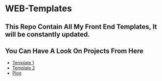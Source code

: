 # WEB-Templates
## This Repo Contain All My Front End Templates, It will be constantly updated.
## You Can Have A Look On Projects From Here
- [Template 1](https://mustafa-moghazy.github.io/Web-Templates/Template%201/)
- [Template 2](https://mustafa-moghazy.github.io/Web-Templates/Template%202/)
- [Plog](https://mustafa-moghazy.github.io/Web-Templates/Plog-Practice/)
